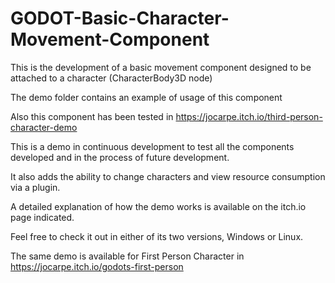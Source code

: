 # GODOT-Basic-Character-Movement-Component

This is the development of a basic movement component designed to be attached to a character (CharacterBody3D node)

The demo folder contains an example of usage of this component

Also this component has been tested in https://jocarpe.itch.io/third-person-character-demo

This is a demo in continuous development to test all the components developed and in the process of future development. 

It also adds the ability to change characters and view resource consumption via a plugin. 

A detailed explanation of how the demo works is available on the itch.io page indicated. 

Feel free to check it out in either of its two versions, Windows or Linux.

The same demo is available for First Person Character in https://jocarpe.itch.io/godots-first-person
